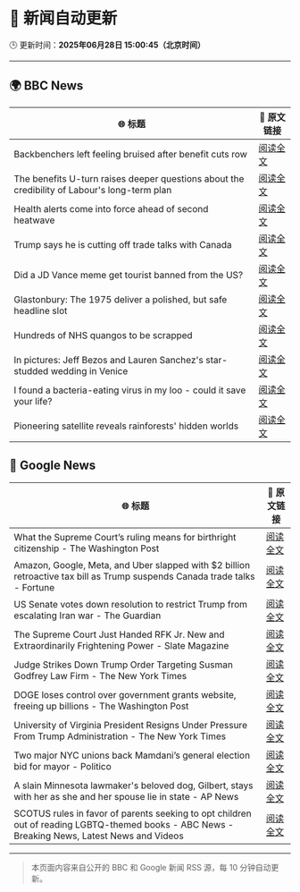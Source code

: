 # 🧠 新闻自动更新

🕒 更新时间：**2025年06月28日 15:00:45（北京时间）**

---

## 🌍 BBC News

| 🌐 标题 | 🔗 原文链接 |
|--------|-------------|
| Backbenchers left feeling bruised after benefit cuts row | [阅读全文](https://www.bbc.com/news/articles/cd78vz9q3g5o) |
| The benefits U-turn raises deeper questions about the credibility of Labour's long-term plan | [阅读全文](https://www.bbc.com/news/articles/c0m8w7y10ggo) |
| Health alerts come into force ahead of second heatwave | [阅读全文](https://www.bbc.com/news/articles/cy4y8exrw0zo) |
| Trump says he is cutting off trade talks with Canada | [阅读全文](https://www.bbc.com/news/articles/ckg629n7wzvo) |
| Did a JD Vance meme get tourist banned from the US? | [阅读全文](https://www.bbc.com/news/videos/c5y2l9nn7y1o) |
| Glastonbury: The 1975 deliver a polished, but safe headline slot | [阅读全文](https://www.bbc.com/news/articles/cz6gdnz041do) |
| Hundreds of NHS quangos to be scrapped | [阅读全文](https://www.bbc.com/news/articles/c3w4xl8gyyqo) |
| In pictures: Jeff Bezos and Lauren Sanchez's star-studded wedding in Venice | [阅读全文](https://www.bbc.com/news/articles/cdx5g4vjz07o) |
| I found a bacteria-eating virus in my loo - could it save your life? | [阅读全文](https://www.bbc.com/news/articles/czryvm3nlvdo) |
| Pioneering satellite reveals rainforests' hidden worlds | [阅读全文](https://www.bbc.co.uk/news/resources/idt-d7353b50-0fea-46ba-8495-ae9e25192cfe) |

## 📰 Google News

| 🌐 标题 | 🔗 原文链接 |
|--------|-------------|
| What the Supreme Court’s ruling means for birthright citizenship - The Washington Post | [阅读全文](https://news.google.com/rss/articles/CBMiswFBVV95cUxQSW1fZU03bWlRM0RpU2kwR3V6b3JBNmNvSFJ5YTM1ZWUxLW1VTTc3U25pSkFRV0REV0FKLXlyWnVxdUtjUWhaQ2VwVGNYSTM3Mk0wYXpHUU82eTIwMDhoanIxbk4xWHNjUWpPRE94ZHFtMkpSY3RPR0xDMDZPLVl4a0lvS19FVHRObVg4QlNQX256SHYyTll3OGtDNzNIQk1ibVEwb1RoakhPSVpYTEswdW1sNA?oc=5) |
| Amazon, Google, Meta, and Uber slapped with $2 billion retroactive tax bill as Trump suspends Canada trade talks - Fortune | [阅读全文](https://news.google.com/rss/articles/CBMikAFBVV95cUxNU0dDQWUyTTB5Y196QVdlNlJWVjMtY1Zxc0xmdlB6dEozVl9lTTlTVEd6eHVkT3lucFZ6dm10ZWZNT1VIaHhDSUEzd0ZabkYzNTI1VDA5R1RVV293UWx2cklLM09GemdhZXdCWnlGT2Q5c1BYbXN6NHNkZk9DbWwzUU9oUXFhYlhiNWVuM1Y1ZUI?oc=5) |
| US Senate votes down resolution to restrict Trump from escalating Iran war - The Guardian | [阅读全文](https://news.google.com/rss/articles/CBMihgFBVV95cUxQWVZhdG5RSmcxRkRvLUhYRzYxUmRFWERSU3FLbzNQTF9QdTA2M1BRTndOQUlldTBIRFlVN0p2cjBzc0l2eDdiemxnRkZwZFh1UUpNM2ZiTndvdEdYY0F4ZTlHbzhkRXhqZTd4ZGVlTnNVZ25idVdMaU5FSG9hRXdoR194ZG53UQ?oc=5) |
| The Supreme Court Just Handed RFK Jr. New and Extraordinarily Frightening Power - Slate Magazine | [阅读全文](https://news.google.com/rss/articles/CBMihwFBVV95cUxPMExYWm9MTEhjVnNFZ1pBMlR6S3EwSUFwVFcxd0ZNVm55czRFQzNYcHFQdXY2ZVg4UmdFS3UtZ0ctemgtV1dEZWhtSjZWVFJvd0xPOG9RRm1iYm13Ti0waEt3LU13OGZLXzdLMjkzNmlNajlTa0pCR0pFNk5waVNIX041TTJBa0U?oc=5) |
| Judge Strikes Down Trump Order Targeting Susman Godfrey Law Firm - The New York Times | [阅读全文](https://news.google.com/rss/articles/CBMijwFBVV95cUxPX3VYdXQ4aWVUQUdZelZfbmlKYzA1cDlyWHdyQlV3elphbEh4Rzc5QlJWRVhzT1VhMU9wOGE5Um9xcllLTjQwUXlGbWVobHE4VkxTZ0ZNMUZfLUw3UjhPN2JjMkJxVS1jbGNmREFQYmVWQ1RRWG91TW9JS3NnNzBRcFpWMkFoU2R2LVJzMHI4QQ?oc=5) |
| DOGE loses control over government grants website, freeing up billions - The Washington Post | [阅读全文](https://news.google.com/rss/articles/CBMijgFBVV95cUxPMXNOYlJJalZHbVgtQjZKOEwzSmQzQ044TldWRGZsSE9PelBtOU9Xd09mNkNvbTRxMHRnTTlJYUIxUWdiOHd4clo0dGx6WWpoT1VnQUFkdzYzUEJsMW1YbWVrVFNQN190X1pLMWdTOFBOcng1VGp4alA0RHZIdlFqTDhRRVhLSmNHaHpKV2ZR?oc=5) |
| University of Virginia President Resigns Under Pressure From Trump Administration - The New York Times | [阅读全文](https://news.google.com/rss/articles/CBMikgFBVV95cUxQX2VQNS15R1RRZ0RtQy1FTzRyRjZsVXFLS0NTeTROWnNsOHJ3S1loS2ZFWXgxX0lLem1LOU9ydGdOUGRjT3dUbTQtN0pjQUJnRExITmZTUW84NWt6aThuWWdEd0JJYzFycTBvVDNzc1E4aGFQelNXVXBYYzJpU1ZmcXp4b1Nlc0tsMUJnbXJOX1VVZw?oc=5) |
| Two major NYC unions back Mamdani’s general election bid for mayor - Politico | [阅读全文](https://news.google.com/rss/articles/CBMitgFBVV95cUxQRFRwbWpLUWNRRDV0eXRhTTAyOXk0dFF5LVRfTWhxSHhJbFJJVExGQjM0TExCTkl6V3FNTTIyUFZhUk9RSWJSX2VhRC1UQk9vTHRqUmVtV2hDelFnS0ZfMGwtVHlvUDN3VXFKUHRER25oRUdGZDZlOHVYWVppUy1OVko1NGs2b2pnVVRDcEUwRHRueFg3d1J3VkhaQk05TDBLMmZWOHc4TXVILW1LYUFycTFzcTZUZw?oc=5) |
| A slain Minnesota lawmaker's beloved dog, Gilbert, stays with her as she and her spouse lie in state - AP News | [阅读全文](https://news.google.com/rss/articles/CBMinAFBVV95cUxQU3JlZXZCRmhpOF8zdjgxNXpqMW1sQzNENUFndEJuY250RUViRDdkS2tRMVlXOXZuOGNFdjFJUkxrRGpURWdlazZIWmNCMm9KSmVjSXZreU00R3ZXNndRWWhQTWxvLTV6bDJISkVjV0NieUdJR2VaTUJaNXRkcThTVi1Uc2wxTGRCMnB2MkJsQ3pvcDVzWDVldWZ3bzM?oc=5) |
| SCOTUS rules in favor of parents seeking to opt children out of reading LGBTQ-themed books - ABC News - Breaking News, Latest News and Videos | [阅读全文](https://news.google.com/rss/articles/CBMiqgFBVV95cUxQUDZfRnQwTzkwYmZwQ1ZVZkZVak1uWmJkdWhUZTNyREdQNDRLR01OYldLMThIWlJIemxjX09UWjBkcnVzNzV4RTdWMlVfMWlFeG9SaXF2WnBnTXFtS3BlNVNMX2RIekpWTXRjNlRaZmV3OEdEN3Z2ZzZUYmFMXzlZSjlyblVMOXhaZEpzeWR0OXk5ZDRVMXlaeF9rQnI0NThyRDMwbjNqVWE5Z9IBrwFBVV95cUxNbXItV0VWUmdBeHJhOVBaaFl4RjJ5ZWlRVmFhSS1ITVVYTFpic05vM1hvd1JDT1luTW9Fd2hqZUxkaWpaUU1xZnRlTldWSldUb2hQR2NocFhxMjJaWE44TGZXNzJmSDF3N05BTzhHWWh3RXBmVkxIeUtYa01xNFpWTzFZbzlJNkNTeVpuamtWVi1LMlVGeG5TQk9leGk2ZG4wb1BVcnZ2ZGNvdVdqUW1J?oc=5) |

---
> 本页面内容来自公开的 BBC 和 Google 新闻 RSS 源，每 10 分钟自动更新。